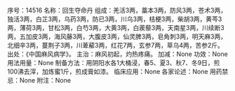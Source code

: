 序号：14516
名称：回生夺命丹
组成：羌活3两，藁本3两，防风3两，苍术3两，独活3两，白芷3两，乌药3两，防已3两，川乌3两，桔梗3两，柴胡3两，黄芩3两，薄荷3两，甘松3两，白芍3两，大黄3两，白蒺藜3两，天南星3两，川续断3两，五加皮3两，海风藤3两，大腹皮3两，仙灵脾3两，皂角刺3两，明天麻3两，北细辛3两，蔓荆子3两，川萆薢3两，红花7两，玄参7两，草乌4两，苦参2斤。
出处：《中国麻风病学》。
主治：麻风初起，灼热疼痛。
加减：None
功效：None
用法用量：None
制备方法：用阴阳水各1大桶浸，春5、夏3、秋7、冬9日，煎100沸去滓，加炼蜜1斤，煎成膏如漆。
临床应用：None
各家论述：None
用药禁忌：None
附注：None
